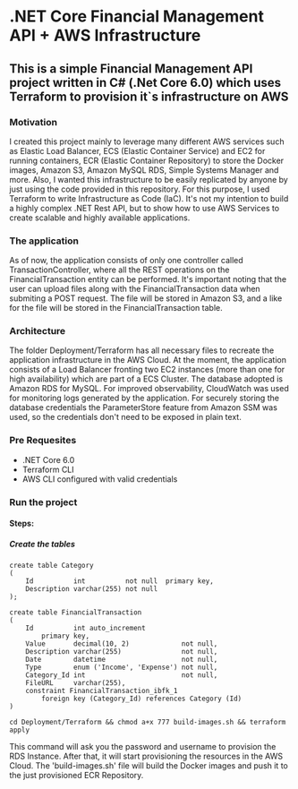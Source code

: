 # .NET Core Financial Management API + AWS Infrastructure

## This is a simple Financial Management API project written in C# (.Net Core 6.0) which uses Terraform to provision it`s infrastructure on AWS

### Motivation

I created this project mainly to leverage many different AWS services such as Elastic Load Balancer, ECS (Elastic Container Service) and EC2 for running containers, ECR (Elastic Container Repository) to store the Docker images, Amazon S3, Amazon MySQL RDS, Simple Systems Manager and more. 
Also, I wanted this infrastructure to be easily replicated by anyone by just using the code provided in this repository. For this purpose, I used Terraform to write Infrastructure as Code (IaC). 
It's not my intention to build a highly complex .NET Rest API, but to show how to use AWS Services to create scalable and highly available applications.

### The application

As of now, the application consists of only one controller called TransactionController, where all the REST operations on the FinancialTransaction entity can be performed. It's important noting that the user can upload files along with the FinancialTransaction data when submiting a POST request. The file will be stored in Amazon S3, and a like for the file will be stored in the FinancialTransaction table.

### Architecture

The folder Deployment/Terraform has all necessary files to recreate the application infrastructure in the AWS Cloud.
At the moment, the application consists of a Load Balancer fronting two EC2 instances (more than one for high availability) which are part of a ECS Cluster. The database adopted is Amazon RDS for MySQL.
For improved observability, CloudWatch was used for monitoring logs generated by the application. For securely storing the database credentials the ParameterStore feature from Amazon SSM was used, so the credentials don't need to be exposed in plain text.

### Pre Requesites

- .NET Core 6.0
- Terraform CLI
- AWS CLI configured with valid credentials

### Run the project

#### Steps:

##### Create the tables
```
create table Category
(
    Id          int          not null  primary key,
    Description varchar(255) not null
);

create table FinancialTransaction
(
    Id          int auto_increment
        primary key,
    Value       decimal(10, 2)             not null,
    Description varchar(255)               not null,
    Date        datetime                   not null,
    Type        enum ('Income', 'Expense') not null,
    Category_Id int                        not null,
    FileURL     varchar(255),
    constraint FinancialTransaction_ibfk_1
        foreign key (Category_Id) references Category (Id)
)
```

```cd Deployment/Terraform && chmod a+x 777 build-images.sh && terraform apply```

This command will ask you the password and username to provision the RDS Instance. After that, it will start provisioning the resources in the AWS Cloud. The 'build-images.sh' file will build the Docker images and push it to the just provisioned ECR Repository.
